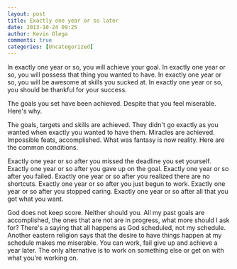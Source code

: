 ```yaml
---
layout: post
title: Exactly one year or so later
date: 2013-10-24 09:25
author: Kevin Olega
comments: true
categories: [Uncategorized]
---
```

In exactly one year or so, you will achieve your goal.
In exactly one year or so, you will possess that thing you wanted to have.
In exactly one year or so, you will be awesome at skills you sucked at.
In exactly one year or so, you should be thankful for your success.

The goals you set have been achieved. Despite that you feel miserable.
Here's why.

The goals, targets and skills are achieved. They didn't go exactly as you wanted when exactly you wanted to have them. Miracles are achieved. Impossible feats, accomplished. What was fantasy is now reality. Here are the common conditions.

Exactly one year or so after you missed the deadline you set yourself.
Exactly one year or so after you gave up on the goal.
Exactly one year or so after you failed.
Exactly one year or so after you realized there are no shortcuts.
Exactly one year or so after you just begun to work.
Exactly one year or so after you stopped caring.
Exactly one year or so after all that you got what you want.

God does not keep score. Neither should you. All my past goals are accomplished, the ones that are not are in progress, what more should I ask for? There's a saying that all happens as God scheduled, not my schedule. Another eastern religion says that the desire to have things happen at my schedule makes me miserable. You can work, fail give up and achieve a year later. The only alternative is to work on something else or get on with what you're working on.


